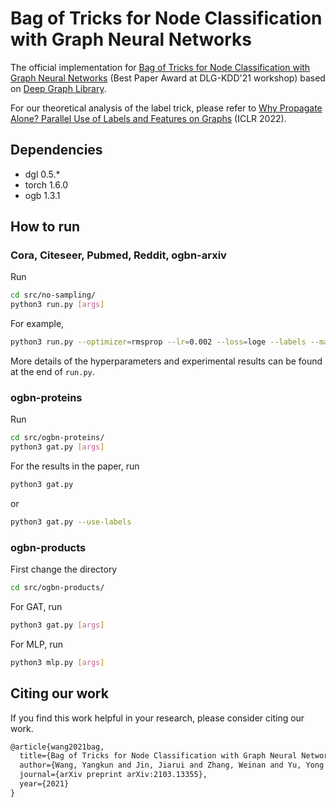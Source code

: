 # Bag of Tricks for Node Classification with Graph Neural Networks

The official implementation for [Bag of Tricks for Node Classification with Graph Neural Networks](https://arxiv.org/abs/2103.13355) (Best Paper Award at DLG-KDD'21 workshop) based on [Deep Graph Library](https://www.dgl.ai/).

For our theoretical analysis of the label trick, please refer to [Why Propagate Alone? Parallel Use of Labels and Features on Graphs](https://arxiv.org/abs/2110.07190) (ICLR 2022).

## Dependencies

* dgl 0.5.*
* torch 1.6.0
* ogb 1.3.1

## How to run

### Cora, Citeseer, Pubmed, Reddit, ogbn-arxiv

Run

```bash
cd src/no-sampling/
python3 run.py [args]
```

For example,

```bash
python3 run.py --optimizer=rmsprop --lr=0.002 --loss=loge --labels --mask-rate=0.5 --model=gat --linear --n-heads=3 --n-hidden=250 --dropout=0.75 --input-drop=0.25 --attn-drop=0.1 --norm-adj=symm
```

More details of the hyperparameters and experimental results can be found at the end of `run.py`.

### ogbn-proteins

Run

```bash
cd src/ogbn-proteins/
python3 gat.py [args]
```

For the results in the paper, run

```bash
python3 gat.py
```

or

```bash
python3 gat.py --use-labels
```

### ogbn-products

First change the directory

```bash
cd src/ogbn-products/
```

For GAT, run

```bash
python3 gat.py [args]
```

For MLP, run

```bash
python3 mlp.py [args]
```

## Citing our work

If you find this work helpful in your research, please consider citing our work.

```tex
@article{wang2021bag,
  title={Bag of Tricks for Node Classification with Graph Neural Networks},
  author={Wang, Yangkun and Jin, Jiarui and Zhang, Weinan and Yu, Yong and Zhang, Zheng and Wipf, David},
  journal={arXiv preprint arXiv:2103.13355},
  year={2021}
}
```
